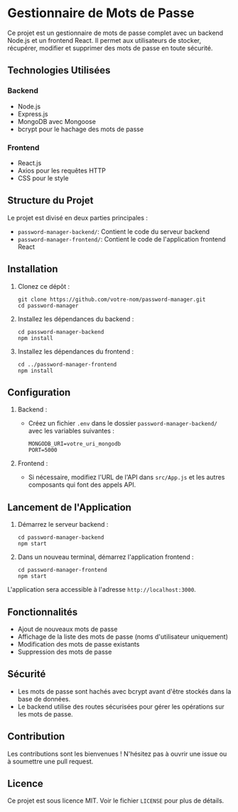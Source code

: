 # Gestionnaire de Mots de Passe

Ce projet est un gestionnaire de mots de passe complet avec un backend Node.js et un frontend React. Il permet aux utilisateurs de stocker, récupérer, modifier et supprimer des mots de passe en toute sécurité.

## Technologies Utilisées

### Backend
- Node.js
- Express.js
- MongoDB avec Mongoose
- bcrypt pour le hachage des mots de passe

### Frontend
- React.js
- Axios pour les requêtes HTTP
- CSS pour le style

## Structure du Projet

Le projet est divisé en deux parties principales :

- `password-manager-backend/`: Contient le code du serveur backend
- `password-manager-frontend/`: Contient le code de l'application frontend React

## Installation

1. Clonez ce dépôt :
   ```
   git clone https://github.com/votre-nom/password-manager.git
   cd password-manager
   ```

2. Installez les dépendances du backend :
   ```
   cd password-manager-backend
   npm install
   ```

3. Installez les dépendances du frontend :
   ```
   cd ../password-manager-frontend
   npm install
   ```

## Configuration

1. Backend :
   - Créez un fichier `.env` dans le dossier `password-manager-backend/` avec les variables suivantes :
     ```
     MONGODB_URI=votre_uri_mongodb
     PORT=5000
     ```

2. Frontend :
   - Si nécessaire, modifiez l'URL de l'API dans `src/App.js` et les autres composants qui font des appels API.

## Lancement de l'Application

1. Démarrez le serveur backend :
   ```
   cd password-manager-backend
   npm start
   ```

2. Dans un nouveau terminal, démarrez l'application frontend :
   ```
   cd password-manager-frontend
   npm start
   ```

L'application sera accessible à l'adresse `http://localhost:3000`.

## Fonctionnalités

- Ajout de nouveaux mots de passe
- Affichage de la liste des mots de passe (noms d'utilisateur uniquement)
- Modification des mots de passe existants
- Suppression des mots de passe

## Sécurité

- Les mots de passe sont hachés avec bcrypt avant d'être stockés dans la base de données.
- Le backend utilise des routes sécurisées pour gérer les opérations sur les mots de passe.

## Contribution

Les contributions sont les bienvenues ! N'hésitez pas à ouvrir une issue ou à soumettre une pull request.

## Licence

Ce projet est sous licence MIT. Voir le fichier `LICENSE` pour plus de détails.

